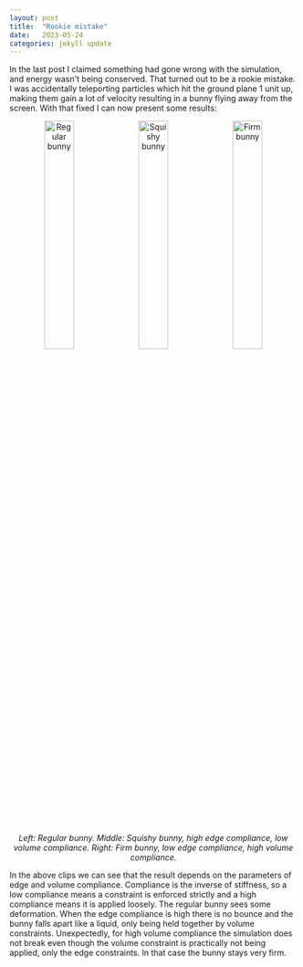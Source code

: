 ```yaml
---
layout: post
title:  "Rookie mistake"
date:   2023-05-24
categories: jekyll update
---
```


In the last post I claimed something had gone wrong with the simulation, and energy wasn't being conserved. That turned out to be a rookie mistake. I was accidentally teleporting particles which hit the ground plane 1 unit up, making them gain a lot of velocity resulting in a bunny flying away from the screen. With that fixed I can now present some results:

<p style="text-align:center;">
    <img src="/soft-body-project/img/bun_reg.gif" alt="Regular bunny" width="32%">
    <img src="/soft-body-project/img/bun_squishy.gif" alt="Squishy bunny" width="32%">
    <img src="/soft-body-project/img/bun_firm.gif" alt="Firm bunny" width="32%">
    <i>Left: Regular bunny. Middle: Squishy bunny, high edge compliance, low volume compliance. Right: Firm bunny, low edge compliance, high volume compliance.</i>
</p>

In the above clips we can see that the result depends on the parameters of edge and volume compliance. Compliance is the inverse of stiffness, so a low compliance means a constraint is enforced strictly and a high compliance means it is applied loosely. The regular bunny sees some deformation. When the edge compliance is high there is no bounce and the bunny falls apart like a liquid, only being held together by volume constraints. Unexpectedly, for high volume compliance the simulation does not break even though the volume constraint is practically not being applied, only the edge constraints. In that case the bunny stays very firm.